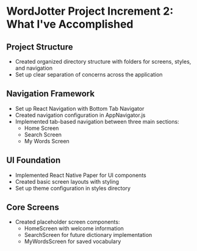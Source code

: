 # WordJotter Project Increment 2: What I've Accomplished

## Project Structure

- Created organized directory structure with folders for screens, styles, and navigation
- Set up clear separation of concerns across the application

## Navigation Framework

- Set up React Navigation with Bottom Tab Navigator
- Created navigation configuration in AppNavigator.js
- Implemented tab-based navigation between three main sections:
  - Home Screen
  - Search Screen
  - My Words Screen

## UI Foundation

- Implemented React Native Paper for UI components
- Created basic screen layouts with styling
- Set up theme configuration in styles directory

## Core Screens

- Created placeholder screen components:
  - HomeScreen with welcome information
  - SearchScreen for future dictionary implementation
  - MyWordsScreen for saved vocabulary
